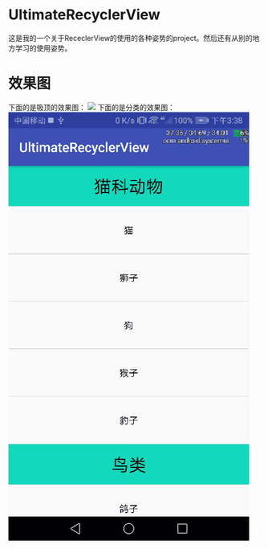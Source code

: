 # UltimateRecyclerView
这是我的一个关于RececlerView的使用的各种姿势的project。然后还有从别的地方学习的使用姿势。

# 效果图 
下面的是吸顶的效果图：
![](https://github.com/yedashen/UltimateRecyclerView/blob/master/video2gif_20190320_154625.gif)
下面的是分类的效果图：
![](https://github.com/yedashen/UltimateRecyclerView/blob/master/video2gif_20190320_155035.gif)
